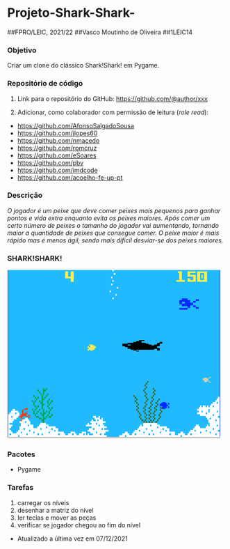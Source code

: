 # Projeto-Shark-Shark-
##FPRO/LEIC, 2021/22
##Vasco Moutinho de Oliveira
##1LEIC14
### Objetivo

Criar um clone do clássico Shark!Shark! em Pygame.


### Repositório de código

1) Link para o repositório do GitHub: https://github.com/@author/xxx

2) Adicionar, como colaborador com permissão de leitura (*role read*):

- https://github.com/AfonsoSalgadoSousa
- https://github.com/jlopes60
- https://github.com/nmacedo
- https://github.com/rpmcruz
- https://github.com/eSoares
- https://github.com/pbv
- https://github.com/imdcode
- https://github.com/acoelho-fe-up-pt

### Descrição

*O jogador é um peixe que deve comer peixes mais pequenos para ganhar pontos e vida extra enquanto evita os peixes maiores. Após comer um certo número de peixes o tamanho do jogador vai aumentando, tornando maior a quantidade de peixes que consegue comer. O peixe maior é mais rápido mas é menos ágil, sendo mais dificil desviar-se dos peixes maiores.*

### SHARK!SHARK!

![SHARK!SHARK!](shark!shark!.png)

### Pacotes

- Pygame

### Tarefas

1. carregar os níveis
1. desenhar a matriz do nível
1. ler teclas e mover as peças
2. verificar se jogador chegou ao fim do nível

- Atualizado a última vez em 07/12/2021
